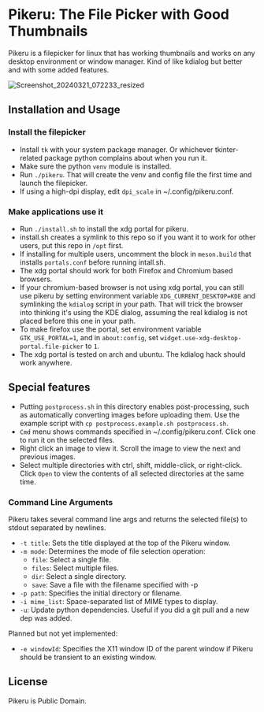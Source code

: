  # Pikeru: The File Picker with Good Thumbnails

Pikeru is a filepicker for linux that has working thumbnails and works on any desktop environment or window manager. Kind of like kdialog but better and with some added features.

![Screenshot_20240321_072233_resized](https://github.com/dvhar/pikeru/assets/33729230/6257fa5e-e94e-4d3e-8dad-b4269e2d1ad3)

## Installation and Usage

### Install the filepicker
* Install `tk` with your system package manager. Or whichever tkinter-related package python complains about when you run it.
* Make sure the python `venv` module is installed.
* Run `./pikeru`. That will create the venv and config file the first time and launch the filepicker.
* If using a high-dpi display, edit `dpi_scale` in ~/.config/pikeru.conf.

### Make applications use it
* Run `./install.sh` to install the xdg portal for pikeru.
* install.sh creates a symlink to this repo so if you want it to work for other users, put this repo in `/opt` first.
* If installing for multiple users, uncomment the block in `meson.build` that installs `portals.conf` before running intall.sh.
* The xdg portal should work for both Firefox and Chromium based browsers.
* If your chromium-based browser is not using xdg portal, you can still use pikeru by setting environment variable `XDG_CURRENT_DESKTOP=KDE` and symlinking the `kdialog` script in your path. That will trick the browser into thinking it's using the KDE dialog, assuming the real kdialog is not placed before this one in your path.
* To make firefox use the portal, set environment variable `GTK_USE_PORTAL=1`, and in `about:config`, set `widget.use-xdg-desktop-portal.file-picker` to `1`.
* The xdg portal is tested on arch and ubuntu. The kdialog hack should work anywhere.

## Special features
* Putting `postprocess.sh` in this directory enables post-processing, such as automatically converting images before uploading them. Use the example script with `cp postprocess.example.sh postprocess.sh`.
* `Cmd` menu shows commands specified in ~/.config/pikeru.conf. Click one to run it on the selected files.
* Right click an image to view it. Scroll the image to view the next and previous images.
* Select multiple directories with ctrl, shift, middle-click, or right-click. Click `Open` to view the contents of all selected directories at the same time.

### Command Line Arguments
Pikeru takes several command line args and returns the selected file(s) to stdout separated by newlines.

- `-t title`: Sets the title displayed at the top of the Pikeru window.
- `-m mode`: Determines the mode of file selection operation:
  - `file`: Select a single file.
  - `files`: Select multiple files.
  - `dir`: Select a single directory.
  - `save`: Save a file with the filename specified with -p
- `-p path`: Specifies the initial directory or filename.
- `-i mime_list`: Space-separated list of MIME types to display.
- `-u`: Update python dependencies. Useful if you did a git pull and a new dep was added.

Planned but not yet implemented:
- `-e windowId`: Specifies the X11 window ID of the parent window if Pikeru should be transient to an existing window.

## License
Pikeru is Public Domain.
